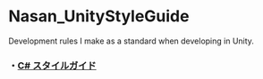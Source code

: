 # Nasan_UnityStyleGuide
Development rules I make as a standard when developing in Unity.

### ・[C# スタイルガイド](CSharpStyleGuide.md)